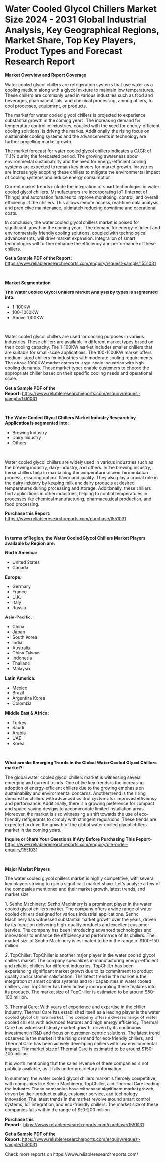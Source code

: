 <p><h1>Water Cooled Glycol Chillers Market Size 2024 - 2031 Global Industrial Analysis, Key Geographical Regions, Market Share, Top Key Players, Product Types and Forecast Research Report</h1></p><p><strong>Market Overview and Report Coverage</strong></p>
<p><p>Water cooled glycol chillers are refrigeration systems that use water as a cooling medium along with a glycol mixture to maintain low temperatures. These chillers are commonly used in various industries such as food and beverages, pharmaceuticals, and chemical processing, among others, to cool processes, equipment, or products.</p><p>The market for water cooled glycol chillers is projected to experience substantial growth in the coming years. The increasing demand for temperature control in industries, coupled with the need for energy-efficient cooling solutions, is driving the market. Additionally, the rising focus on sustainable cooling systems and the advancements in technology are further propelling market growth.</p><p>The market forecast for water cooled glycol chillers indicates a CAGR of 11.1% during the forecasted period. The growing awareness about environmental sustainability and the need for energy-efficient cooling systems are expected to remain key drivers for market growth. Industries are increasingly adopting these chillers to mitigate the environmental impact of cooling systems and reduce energy consumption.</p><p>Current market trends include the integration of smart technologies in water cooled glycol chillers. Manufacturers are incorporating IoT (Internet of Things) and automation features to improve monitoring, control, and overall efficiency of the chillers. This allows remote access, real-time data analysis, and predictive maintenance, ultimately reducing downtime and operational costs.</p><p>In conclusion, the water cooled glycol chillers market is poised for significant growth in the coming years. The demand for energy-efficient and environmentally friendly cooling solutions, coupled with technological advancements, will drive market expansion. Integration of smart technologies will further enhance the efficiency and performance of these chillers.</p></p>
<p><strong>Get a Sample PDF of the Report:</strong> <a href="https://www.reliableresearchreports.com/enquiry/request-sample/1551031">https://www.reliableresearchreports.com/enquiry/request-sample/1551031</a></p>
<p>&nbsp;</p>
<p><strong>Market Segmentation</strong></p>
<p><strong>The Water Cooled Glycol Chillers Market Analysis by types is segmented into:</strong></p>
<p><ul><li>1-100KW</li><li>100-1000KW</li><li>Above 1000KW</li></ul></p>
<p>&nbsp;</p>
<p><p>Water cooled glycol chillers are used for cooling purposes in various industries. These chillers are available in different market types based on their cooling capacity. The 1-100KW market includes smaller chillers that are suitable for small-scale applications. The 100-1000KW market offers medium-sized chillers for industries with moderate cooling requirements. The above 1000KW market caters to large-scale industries with high cooling demands. These market types enable customers to choose the appropriate chiller based on their specific cooling needs and operational scale.</p></p>
<p><strong>Get a Sample PDF of the Report:</strong>&nbsp;<a href="https://www.reliableresearchreports.com/enquiry/request-sample/1551031">https://www.reliableresearchreports.com/enquiry/request-sample/1551031</a></p>
<p>&nbsp;</p>
<p><strong>The Water Cooled Glycol Chillers Market Industry Research by Application is segmented into:</strong></p>
<p><ul><li>Brewing Industry</li><li>Dairy Industry</li><li>Others</li></ul></p>
<p>&nbsp;</p>
<p><p>Water cooled glycol chillers are widely used in various industries such as the brewing industry, dairy industry, and others. In the brewing industry, these chillers help in maintaining the temperature of beer fermentation process, ensuring optimal flavor and quality. They also play a crucial role in the dairy industry by keeping milk and dairy products at desired temperatures during processing and storage. Additionally, these chillers find applications in other industries, helping to control temperatures in processes like chemical manufacturing, pharmaceutical production, and food processing.</p></p>
<p><strong>Purchase this Report:</strong>&nbsp; <a href="https://www.reliableresearchreports.com/purchase/1551031">https://www.reliableresearchreports.com/purchase/1551031</a></p>
<p>&nbsp;</p>
<p><strong>In terms of Region, the Water Cooled Glycol Chillers Market Players available by Region are:</strong></p>
<p>
    <p> <strong> North America: </strong>
        <ul>
            <li>United States</li>
            <li>Canada</li>
        </ul>
        </p> 
    <p> <strong> Europe: </strong>
        <ul>
            <li>Germany</li>
            <li>France</li>
            <li>U.K.</li>
            <li>Italy</li>
            <li>Russia</li>
        </ul>
        </p> 
    <p> <strong> Asia-Pacific: </strong>
        <ul>
            <li>China</li>
            <li>Japan</li>
            <li>South Korea</li>
            <li>India</li>
            <li>Australia</li>
            <li>China Taiwan</li>
            <li>Indonesia</li>
            <li>Thailand</li>
            <li>Malaysia</li>
        </ul>
        </p> 
    <p> <strong> Latin America: </strong>
        <ul>
            <li>Mexico</li>
            <li>Brazil</li>
            <li>Argentina Korea</li>
            <li>Colombia</li>
        </ul>
        </p> 
    <p> <strong> Middle East & Africa: </strong>
        <ul>
            <li>Turkey</li>
            <li>Saudi</li>
            <li>Arabia</li>
            <li>UAE</li>
            <li>Korea</li>
        </ul>
    </p>
    </p>
<p>&nbsp;</p>
<p><strong>What are the Emerging Trends in the Global Water Cooled Glycol Chillers market?</strong></p>
<p><p>The global water cooled glycol chillers market is witnessing several emerging and current trends. One of the key trends is the increasing adoption of energy-efficient chillers due to the growing emphasis on sustainability and environmental concerns. Another trend is the rising demand for chillers with advanced control systems for improved efficiency and performance. Additionally, there is a growing preference for compact and space-saving designs to accommodate limited installation areas. Moreover, the market is also witnessing a shift towards the use of eco-friendly refrigerants to comply with stringent regulations. These trends are expected to drive the growth of the global water cooled glycol chillers market in the coming years.</p></p>
<p><strong>Inquire or Share Your Questions If Any Before Purchasing This Report</strong>- <a href="https://www.reliableresearchreports.com/enquiry/pre-order-enquiry/1551031">https://www.reliableresearchreports.com/enquiry/pre-order-enquiry/1551031</a></p>
<p>&nbsp;</p>
<p><strong>Major Market Players</strong></p>
<p><p>The water cooled glycol chillers market is highly competitive, with several key players striving to gain a significant market share. Let's analyze a few of the companies mentioned and their market growth, latest trends, and market size.</p><p>1. Senho Machinery: Senho Machinery is a prominent player in the water cooled glycol chillers market. The company offers a wide range of water cooled chillers designed for various industrial applications. Senho Machinery has witnessed substantial market growth over the years, driven by its focus on delivering high-quality products and excellent customer service. The company has been introducing advanced technologies and innovations to enhance the efficiency and performance of its chillers. The market size of Senho Machinery is estimated to be in the range of $100-150 million.</p><p>2. TopChiller: TopChiller is another major player in the water cooled glycol chillers market. The company specializes in manufacturing energy-efficient and reliable chillers for different industries. TopChiller has been experiencing significant market growth due to its commitment to product quality and customer satisfaction. The latest trend in the market is the integration of smart control systems and IoT capabilities in water cooled chillers, and TopChiller has been actively incorporating these features into its products. The market size of TopChiller is estimated to be around $50-100 million.</p><p>3. Thermal Care: With years of experience and expertise in the chiller industry, Thermal Care has established itself as a leading player in the water cooled glycol chillers market. The company offers a diverse range of water cooled chillers with advanced features and high energy efficiency. Thermal Care has witnessed steady market growth, driven by its continuous investment in R&D and focus on customer-centric solutions. The latest trend observed in the market is the rising demand for eco-friendly chillers, and Thermal Care has been actively developing chillers with low environmental impact. The market size of Thermal Care is estimated to be around $150-200 million.</p><p>It is worth mentioning that the sales revenue of these companies is not publicly available, as it falls under proprietary information.</p><p>In summary, the water cooled glycol chillers market is fiercely competitive, with companies like Senho Machinery, TopChiller, and Thermal Care leading the industry. These companies have witnessed significant market growth, driven by their product quality, customer service, and technology innovation. The latest trends in the market revolve around smart control systems, IoT integration, and eco-friendly chillers. The market size of these companies falls within the range of $50-200 million.</p></p>
<p><strong>Purchase this Report:</strong>&nbsp;&nbsp;<a href="https://www.reliableresearchreports.com/purchase/1551031">https://www.reliableresearchreports.com/purchase/1551031</a></p>
<p></p>
<p><strong>Get a Sample PDF of the Report:</strong>&nbsp;<a href="https://www.reliableresearchreports.com/enquiry/request-sample/1551031">https://www.reliableresearchreports.com/enquiry/request-sample/1551031</a></p>
<p>Check more reports on https://www.reliableresearchreports.com/</p>